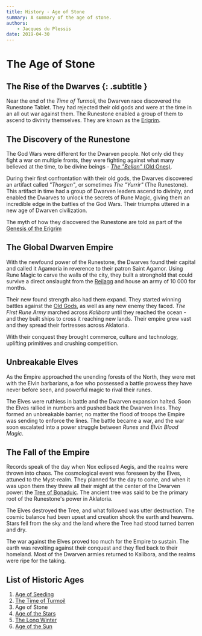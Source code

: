 ```yaml
---
title: History - Age of Stone
summary: A summary of the age of stone.
authors:
    - Jacques du Plessis
date: 2019-04-30
---
```

# The Age of Stone
## The Rise of the Dwarves {: .subtitle }
Near the end of the _Time of Turmoil_, the Dwarven race discovered the Runestone Tablet.  They had rejected their old gods and were at the time in an all out war against them.  The Runestone enabled a group of them to ascend to divinity themselves.  They are known as the [Erigrim](/religion/deities/erigrim).

## The Discovery of the Runestone
The God Wars were different for the Dwarven people.  Not only did they fight a war on multiple fronts, they were fighting against what many believed at the time, to be divine beings - [_The "Bellan"_ (Old Ones)](/religion/deities/dwarf_old_ones).

During their first confrontation with their old gods, the Dwarves discovered an artifact called _"Thorgen"_, or sometimes _The "Yurrir"_ (The Runestone).  This artifact in time had a group of Dwarven leaders ascend to divinity, and enabled the Dwarves to unlock the secrets of Rune Magic, giving them an incredible edge in the battles of the God Wars.  Their triumphs uttered in a new age of Dwarven civilization.

The myth of how they discovered the Runestone are told as part of the [Genesis of the Erigrim](/religion/deities/erigrim#genesis)

## The Global Dwarven Empire
With the newfound power of the Runestone, the Dwarves found their capital and called it Agamoria in reverence to their patron Saint Agamor.  Using Rune Magic to carve the walls of the city, they built a stronghold that could survive a direct onslaught from the [Reilagg](/cosmology/planes/reilagg) and house an army of 10 000 for months.

Their new found strength also had them expand.  They started winning battles against the [Old Gods](/religion/deities/dwarf_old_ones), as well as any new enemy they faced.  _The First Rune Army_ marched across _Kalibora_ until they reached the ocean - and they built ships to cross it reaching new lands.  Their empire grew vast and they spread their fortresses across Aklatoria.

With their conquest they brought commerce, culture and technology, uplifting primitives and crushing competition.

## Unbreakable Elves
As the Empire approached the unending forests of the North, they were met with the Elvin barbarians, a foe who possessed a battle prowess they have never before seen, and powerful magic to rival their runes.

The Elves were ruthless in battle and the Dwarven expansion halted.  Soon the Elves rallied in numbers and pushed back the Dwarven lines.  They formed an unbreakable barrier, no matter the flood of troops the Empire was sending to enforce the lines.  The battle became a war, and the war soon escalated into a power struggle between _Runes_ and _Elvin Blood Magic_.

## The Fall of the Empire
Records speak of the day when Nox eclipsed Aegis, and the realms were thrown into chaos.  The cosmological event was foreseen by the Elves, attuned to the Myst-realm.  They planned for the day to come, and when it was upon them they threw all their might at the center of the Dwarven power: the [Tree of Bonaduic](/cosmology/magic/places_of_power/world_trees#tree-of-bonaduic).  The ancient tree was said to be the primary root of the Runestone's power in Aklatoria.

The Elves destroyed the Tree, and what followed was utter destruction.  The cosmic balance had been upset and creation shook the earth and heavens.  Stars fell from the sky and the land where the Tree had stood turned barren and dry.

The war against the Elves proved too much for the Empire to sustain.  The earth was revolting against their conquest and they fled back to their homeland.  Most of the Dwarven armies returned to Kalibora, and the realms were ripe for the taking.

## List of Historic Ages
1. [Age of Seeding](/history/ages/age_of_seeding)
2. [The Time of Turmoil](/history/ages/time_of_turmoil)
3. Age of Stone
4. [Age of the Stars](/history/ages/age_of_the_stars)
5. [The Long Winter](/history/ages/long_winter)
6. [Age of the Sun](/history/ages/age_of_the_sun)